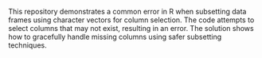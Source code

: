 This repository demonstrates a common error in R when subsetting data frames using character vectors for column selection.  The code attempts to select columns that may not exist, resulting in an error. The solution shows how to gracefully handle missing columns using safer subsetting techniques.